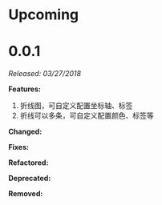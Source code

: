 # Upcoming


# 0.0.1

*Released: 03/27/2018*

**Features:**

1. 折线图，可自定义配置坐标轴、标签
2. 折线可以多条，可自定义配置颜色、标签等

**Changed:**

**Fixes:**

**Refactored:**

**Deprecated:**

**Removed:**
